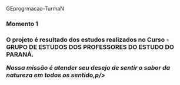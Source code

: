  GEprogrmacao-TurmaN
 <h3>Momento 1<h3/>
<P>O projeto é resultado dos estudos realizados no Curso - GRUPO DE ESTUDOS DOS PROFESSORES DO ESTUDO DO PARANÁ.<P/>
<MARIA DA ROÇA>
<p {
  color: red;
  text-align: center;Encontre produtos artesanais e um lugar feliz de passar um tempo
<p><em> Nossa missão é atender seu desejo de sentir o sabor da natureza em todos os sentido<em/>,p/>



